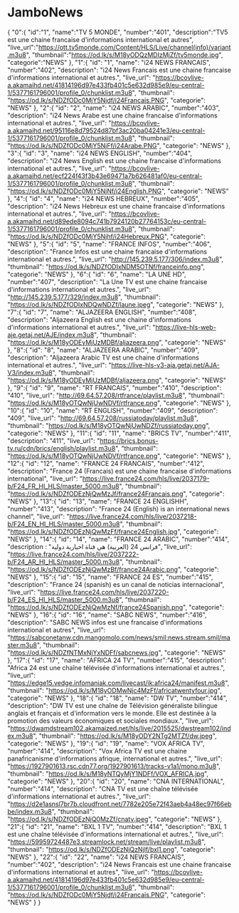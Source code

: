 # JamboNews
{
  "0":{
  "id":"1",
  "name":"TV 5 MONDE",
  "number":"401",
  "description":"TV5 est une chaine francaise d'informations international et autres",
  "live_url":"https://ott.tv5monde.com/Content/HLS/Live/channel(info)/variant.m3u8",
  "thumbnail":"https://od.lk/s/M18yODQzMDIzMjZf/tv5monde.jpg",
  "categorie":"NEWS"
  },
  "1":{
  "id": "1",
  "name": "i24 NEWS FRANCAIS",
  "number":"402",
  "description": "i24 News Francais est une chaine francaise d'informations international et autres.",
  "live_url": "https://bcovlive-a.akamaihd.net/41814196d97e433fb401c5e632d985e9/eu-central-1/5377161796001/profile_0/chunklist.m3u8",
  "thumbnail": "https://od.lk/s/NDZfODc0MjY5Njdf/i24Francais.PNG",
  "categorie": "NEWS"
  },
  "2":{
  "id": "2",
  "name": "i24 NEWS ARABIC",
  "number":"403",
  "description": "i24 News Arabe est une chaine francaise d'informations international et autres.",
  "live_url": "https://bcovlive-a.akamaihd.net/95116e8d79524d87bf3ac20ba04241e3/eu-central-1/5377161796001/profile_0/chunklist.m3u8",
  "thumbnail": "https://od.lk/s/NDZfODc0MjY5NjFf/i24Arabe.PNG",
  "categorie": "NEWS"
  },
  "3":{
  "id": "3",
  "name": "i24 NEWS ENGLISH",
  "number":"404",
  "description": "i24 News English est une chaine francaise d'informations international et autres.",
  "live_url": "https://bcovlive-a.akamaihd.net/ecf224f43f3b43e69471a7b626481af0/eu-central-1/5377161796001/profile_0/chunklist.m3u8",
  "thumbnail": "https://od.lk/s/NDZfODc0MjY5NjNf/i24English.PNG",
  "categorie": "NEWS"
  },
  "4":{
  "id": "4",
  "name": "i24 NEWS HEBREUX",
  "number":"405",
  "description": "i24 News Hebreux est une chaine francaise d'informations international et autres.",
  "live_url": "https://bcovlive-a.akamaihd.net/d89ede8094c741b7924120b27764153c/eu-central-1/5377161796001/profile_0/chunklist.m3u8",
  "thumbnail": "https://od.lk/s/NDZfODc0MjY5Njhf/i24Hebreux.PNG",
  "categorie": "NEWS"
  },
  "5":{
  "id": "5",
  "name": "FRANCE INFOS",
  "number":"406",
  "description": "France Infos est une chaine francaise d'informations international et autres.",
  "live_url": "http://145.239.5.177/306/index.m3u8",
  "thumbnail": "https://od.lk/s/NDZfODIxNDM5OTNf/franceinfo.png",
  "categorie": "NEWS"
  },
  "6":{
  "id": "6",
  "name": "LA UNE HD",
  "number":"407",
  "description": "La Une TV est une chaine francaise d'informations international et autres.",
  "live_url": "http://145.239.5.177/329/index.m3u8",
  "thumbnail": "https://od.lk/s/NDZfODIxNDQwNDZf/laune.jpeg",
  "categorie": "NEWS"
  },
  "7":{
  "id": "7",
  "name": "ALJAZEERA ENGLISH",
  "number":"408",
  "description": "Aljazeera English est une chaine d'informations d'informations international et autres.",
  "live_url": "https://live-hls-web-aje.getaj.net/AJE/index.m3u8",
  "thumbnail": "https://od.lk/s/M18yODEyMjUzMDBf/aljazeera.png",
  "categorie": "NEWS"
  },
  "8":{
  "id": "8",
  "name": "ALJAZEERA ARABIC",
  "number":"409",
  "description": "Aljazeera Arabic TV est une chaine d'informations international et autres.",
  "live_url": "https://live-hls-v3-aja.getaj.net/AJA-V3/index.m3u8",
  "thumbnail": "https://od.lk/s/M18yODEyMjUzMDBf/aljazeera.png",
  "categorie": "NEWS"
  },
  "9":{
  "id": "9",
  "name": "RT FRANCAIS",
  "number":"410",
  "description": "410",
  "live_url": "http://69.64.57.208/rtfrance/playlist.m3u8",
  "thumbnail": "https://od.lk/s/M18yOTQwNjUwNDVf/rtfrance.png",
  "categorie": "NEWS"
  },
  "10":{
  "id": "10",
  "name": "RT ENGLISH",
  "number":"409",
  "description": "409",
  "live_url": "http://69.64.57.208/russiatoday/playlist.m3u8",
  "thumbnail": "https://od.lk/s/M18yOTQwNjUwNDZf/russiatoday.png",
  "categorie": "NEWS"
  },
  "11":{
  "id": "11",
  "name": "BRICS TV",
  "number":"411",
  "description": "411",
  "live_url": "https://brics.bonus-tv.ru/cdn/brics/english/playlist.m3u8",
  "thumbnail": "https://od.lk/s/M18yOTQwNjUwNDVf/rtfrance.png",
  "categorie": "NEWS"
  },
  "12":{
  "id": "12",
  "name": "FRANCE 24 FRANCAIS",
  "number":"412",
  "description": "France 24 (Francais) est une chaine francaise d'informations international",
  "live_url": "https://live.france24.com/hls/live/2037179-b/F24_FR_HI_HLS/master_5000.m3u8",
  "thumbnail": "https://od.lk/s/NDZfODEzNjQwMzJf/france24Francais.png",
  "categorie": "NEWS"
  },
  "13":{
  "id": "13",
  "name": "FRANCE 24 ENGLISHH",
  "number":"413",
  "description": "France 24 (English) is an international news channel",
  "live_url": "https://live.france24.com/hls/live/2037218-b/F24_EN_HI_HLS/master_5000.m3u8",
  "thumbnail": "https://od.lk/s/NDZfODEzNjQwMzFf/france24English.jpg",
  "categorie": "NEWS"
  },
  "14":{
  "id": "14",
  "name": "FRANCE 24 ARABIC",
  "number":"414",
  "description : "فرانس 24 (العربية) هي قناة اخبارية دولية",
  "live_url": "https://live.france24.com/hls/live/2037222-b/F24_AR_HI_HLS/master_5000.m3u8",
  "thumbnail": "https://od.lk/s/NDZfODEzNjQwMzBf/france24Arabic.png",
  "categorie": "NEWS"
  },
  "15":{
  "id": "15",
  "name": "FRANCE 24 ES",
  "number":"415",
  "description": "France 24 (spanish) es un canal de noticias internacional",
  "live_url": "https://live.france24.com/hls/live/2037220-b/F24_ES_HI_HLS/master_5000.m3u8",
  "thumbnail": "https://od.lk/s/NDZfODEzNjQwMzNf/france24Spanish.png",
  "categorie": "NEWS"
  },
  "16":{
  "id": "16",
  "name": "SABC NEWS",
  "number":"416",
  "description": "SABC NEWS infos est une francaise d'informations international et autres",
  "live_url": "https://sabconetanw.cdn.mangomolo.com/news/smil:news.stream.smil/master.m3u8",
  "thumbnail": "https://od.lk/s/NDZfNTMxNjYxNDFf/sabcnews.jpg",
  "categorie": "NEWS"
  },
  "17":{
  "id": "17",
  "name": "AFRICA 24 TV",
  "number":"415",
  "description": "Africa 24 est une chaîne télévisée d'informations international et autres.",
  "live_url": "https://edge15.vedge.infomaniak.com/livecast/ik:africa24/manifest.m3u8",
  "thumbnail": "https://od.lk/s/M18yODMwNjc4MzFf/africatwentyfour.jpg",
  "categorie": "NEWS"
  },
  "18":{
  "id": "18",
  "name": "DW TV",
  "number":"414",
  "description": "DW TV est une chaîne de Télévision généraliste bilingue anglais et français et d'information vers le monde. Elle est destinée à la promotion des valeurs économiques et sociales mondiaux.",
  "live_url": "https://dwamdstream102.akamaized.net/hls/live/2015525/dwstream102/index.m3u8",
  "thumbnail": "https://od.lk/s/M18yODY2NTg2MTZf/dw.jpeg",
  "categorie": "NEWS"
  },
  "19":{
  "id": "19",
  "name": "VOX AFRICA TV",
  "number":"414",
  "description": "Vox Africa TV est une chaine panafricanisme d'informations afrique, international et autres.",
  "live_url": "https://1927901613.rsc.cdn77.org/1927901613/tracks-v1a1/mono.m3u8",
  "thumbnail": "https://od.lk/s/M18yNTQyMjY1NDFf/VOX_AFRICA.jpg",
  "categorie": "NEWS"
  },
  "20":{
  "id": "20",
  "name": "CNA INTERNATIONAL",
  "number":"414",
  "description": "CNA TV est une chaîne télévisée d'informations international et autres.",
  "live_url": "https://d2e1asnsl7br7b.cloudfront.net/7782e205e72f43aeb4a48ec97f66ebbe/index.m3u8",
  "thumbnail": "https://od.lk/s/NDZfODEzNjQ0MzZf/cnatv.jpeg",
  "categorie": "NEWS"
  }, 
  "21":{
  "id": "21",
  "name": "BXL 1 TV",
  "number":"414",
  "description": "BXL 1 est une chaîne télévisée d'informations international et autres.",
  "live_url": "https://59959724487e3.streamlock.net/stream/live/playlist.m3u8",
  "thumbnail": "https://od.lk/s/NDZfODEzNjQzNjlf/bxl1.png",
  "categorie": "NEWS"
  },
  "22":{
  "id": "22",
  "name": "i24 NEWS FRANCAIS",
  "number":"402",
  "description": "i24 News Francais est une chaine francaise d'informations international et autres",
  "live_url": "https://bcovlive-a.akamaihd.net/41814196d97e433fb401c5e632d985e9/eu-central-1/5377161796001/profile_0/chunklist.m3u8",
  "thumbnail": "https://od.lk/s/NDZfODc0MjY5Njdf/i24Francais.PNG",
  "categorie": "NEWS"
  }
}

